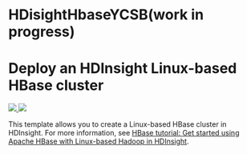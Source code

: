 # HDisightHbaseYCSB(work in progress)

# Deploy an HDInsight Linux-based HBase cluster

  

<a  href="https://portal.azure.com/#create/Microsoft.Template/uri/https%3A%2F%2Fraw.githubusercontent.com%2FAzure%2Fazure-quickstart-templates%2Fmaster%2F101-hdinsight-hbase-linux%2Fazuredeploy.json"  target="_blank">

<img  src="http://azuredeploy.net/deploybutton.png"/>

</a>

<a  href="http://armviz.io/#/?load=https%3A%2F%2Fraw.githubusercontent.com%2FAzure%2Fazure-quickstart-templates%2Fmaster%2F101-hdinsight-hbase-linux%2Fazuredeploy.json"  target="_blank">

<img  src="http://armviz.io/visualizebutton.png"/>

</a>

  

This template allows you to create a Linux-based HBase cluster in HDInsight. For more information, see <a  href="https://docs.microsoft.com/azure/hdinsight/hdinsight-hbase-tutorial-get-started-linux">HBase tutorial: Get started using Apache HBase with Linux-based Hadoop in HDInsight</a>.



<!--stackedit_data:
eyJoaXN0b3J5IjpbOTE4NjcwMTEyLC0xODY2NTU2MDIwLC0xMD
g1MTg2NzE2LC0yMzMwMTE4NiwtMTM4ODI4NTE0M119
-->